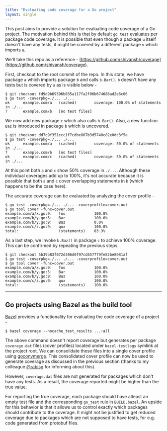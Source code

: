 ```yaml
---
title: "Evaluating code coverage for a Go project"
layout: single
---
```


This post aims to provide a solution for evaluating code coverage of a Go
project. The motivation behind this is that by default `go test` evaluates per
package code coverage. It is possible that even though a package `u` itself
doesn't have any tests, it might be covered by a different package `v` which
imports `u`.

We'll take this repo as a reference - [https://github.com/shivansh/coverage](https://github.com/shivansh/coverage).

First, checkout to the root commit of the repo. In this state, we have package
`a` which imports package `b` and calls `b.Bar()`. `b` doesn't have any tests
but is covered by `a` as is visible below -
```
$ git checkout fd9d9b69596b035a117fa2f06b674688ad2e6c06
$ go test -coverpkg=./... ./...
ok      example.com/a   (cached)        coverage: 100.0% of statements in ./...
?       example.com/b   [no test files]
```

We now add new package `c` which also calls `b.Bar()`. Also, a new function
`Baz` is introduced in package `b` which is uncovered.
```
$ git checkout dd7c9f351ccc1f7cdbe867b3d5740c82e0dc3f5a
$ go test -coverpkg=./... ./...
ok      example.com/a   (cached)        coverage: 50.0% of statements in ./...
?       example.com/b   [no test files]
ok      example.com/c   (cached)        coverage: 50.0% of statements in ./...
```

At this point both `a` and `c` show 50% coverage in `./...`. Although these
individual coverages add up to 100%, it's not accurate because it is possible
that both `a` and `c` cover overlapping statements in `b` (which happens to be
the case here).

The accurate coverage can be evaluated by analyzing the cover profile -
```
$ go test -coverpkg=./... ./... -coverprofile=cover.out
$ go tool cover -func=cover.out
example.com/a/x.go:9:   foo             100.0%
example.com/b/y.go:5:   Bar             100.0%
example.com/b/y.go:9:   Baz             0.0%
example.com/c/z.go:9:   qux             100.0%
total:                  (statements)    83.3%
```

As a last step, we invoke `b.Baz()` in package `c` to achieve 100% coverage.
This can be confirmed by repeating the previous steps.

```
$ git checkout 5b39b83f072d306d0f97cd457779fe82be8081af
$ go test -coverpkg=./... ./... -coverprofile=cover.out
$ go tool cover -func=cover.out
example.com/a/x.go:9:   foo             100.0%
example.com/b/y.go:5:   Bar             100.0%
example.com/b/y.go:9:   Baz             100.0%
example.com/c/z.go:9:   qux             100.0%
total:                  (statements)    100.0%
```

- - -

## Go projects using Bazel as the build tool
[Bazel](https://bazel.build) provides a functionality for evaluating the code
coverage of a project -
```
$ bazel coverage --nocache_test_results ...:all
```
The above command doesn't report coverage but generates per package
`coverage.dat` files (cover profiles) located under `bazel-testlogs` symlink at
the project root. We can consolidate these files into a single cover profile
using [goconvmerge](https://github.com/wadey/gocovmerge). This consolidated
cover profile can now be used to generate coverage as discussed in the previous
section (thanks to my colleague [@rabisg](https://github.com/rabisg) for
informing about this).

However, `coverage.dat` files are not generated for packages which don't have
any tests. As a result, the coverage reported might be higher than the true
value.

For reporting the true coverage, each package should have atleast an empty test
file and the corresponding `go_test` rule in `BUILD.bazel`. An upside for this
behavior is that it allows us to control exactly which packages should
contribute to the coverage. It might not be justified to get reduced coverage
due to packages which are not supposed to have tests, for e.g. code generated
from protobuf files.

